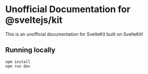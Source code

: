 # Unofficial Documentation for @sveltejs/kit

This is an unofficial documentation for SvelteKit built on SvelteKit!

## Running locally

```
npm install
npm run dev
```